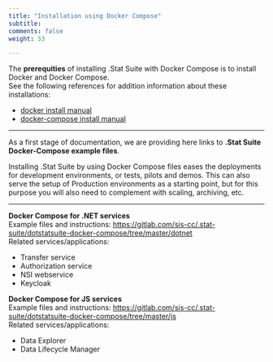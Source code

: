 ```yaml
---
title: "Installation using Docker Compose"
subtitle: 
comments: false
weight: 53

---
```


The **prerequities** of installing .Stat Suite with Docker Compose is to install Docker and Docker Compose.  
See the following references for addition information about these installations:
* [docker install manual](https://docs.docker.com/install/linux/docker-ce/ubuntu/)
* [docker-compose install manual](https://docs.docker.com/compose/install/)

---

As a first stage of documentation, we are providing here links to **.Stat Suite Docker-Compose example files**.  

Installing .Stat Suite by using Docker Compose files eases the deployments for development environments, or tests, pilots and demos. This can also serve the setup of Production environments as a starting point, but for this purpose you will also need to complement with scaling, archiving, etc.  

---

**Docker Compose for .NET services**  
Example files and instructions: https://gitlab.com/sis-cc/.stat-suite/dotstatsuite-docker-compose/tree/master/dotnet  
Related services/applications:
* Transfer service
* Authorization service
* NSI webservice
* Keycloak

**Docker Compose for JS services**  
Example files and instructions: https://gitlab.com/sis-cc/.stat-suite/dotstatsuite-docker-compose/tree/master/js  
Related services/applications:
* Data Explorer
* Data Lifecycle Manager
